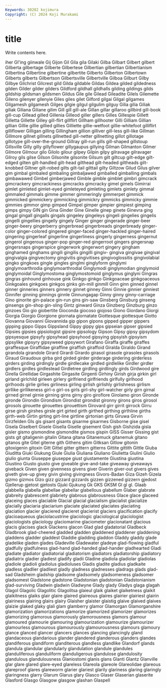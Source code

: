 ```yaml
---
Keywords: 30282 kojimura
Copyright: (C) 2024 Koji Murakami
---
```


# title

Write contents here.



iher GI'ing giinwale Gij Gijon Gil Gila
gila Gilaki Gilba Gilbart Gilbert gilbert Gilberta gilbertage Gilberte Gilbertese
Gilbertian gilbertian Gilbertianism Gilbertina Gilbertine gilbertine gilbertite Gilberto Gilberton Gilbertown
Gilberts gilberts Gilbertson Gilbertsville Gilbertville Gilboa Gilburt Gilby Gilbye Gilchrist
Gilcrest gild Gilda gildable Gildas Gildea gilded gildedness gilden Gilder
gilder gilders Gildford gildhall gildhalls gilding gildings gilds gildship gildsman
gildsmen Gildus Gile gile Gilead Gileadite Gilels Gilemette Gileno gilenyer
gilenyie Giles giles gilet Gilford gilgai Gilgal gilgames Gilgamesh gilgamesh
Gilges gilgie gilgul gilgulim gilguy Gilia gilia Giliak giliak Giliana
Giliane gilim Gill gill gill-ale Gillan gillar gillaroo gillbird gill-book
gill-cup Gillead gilled Gillenia Gilleod giller gillers Gilles Gillespie Gillett
Gilletta Gillette Gilley gill-flirt gillflirt Gillham gillhooter Gilli Gilliam Gillian
gillian Gillie gillie gillied gillies Gilliette gillie-wetfoot gillie-whitefoot gilliflirt gilliflower
Gilligan gilling Gillingham gillion gilliver gill-less gill-like Gillman Gillmore gillnet
gillnets gillnetted gill-netter gillnetting gillot gillotage gillotype gill-over-the-ground Gillray gill-run
gills gill-shaped gillstoup Gillsville Gilly gilly gillyflower gillygaupus gillying Gilman
Gilmanton Gilmer Gilmore Gilmour gilo Gilolo gilour gilpey Gilpin gilpy
gilravage gilravager Gilroy gils gilse Gilson Gilsonite gilsonite Gilsum gilt
giltcup gilt-edge gilt-edged gilten gilt-handled gilt-head gilthead gilt-headed giltheads gilt-knobbed
Giltner gilt-robed gilts gilt-tail gilttail gilty Giltzow Gilud Gilus gilver
gim gimbal gimbaled gimbaling gimbaljawed gimballed gimballing gimbals gimbawawed Gimbel
gimberjawed Gimble gimble gimblet gimbri gimcrack gimcrackery gimcrackiness gimcracks gimcracky
gimel gimels Gimirrai gimlet gimleted gimlet-eyed gimleteyed gimleting gimlets gimlety
gimmal gimmaled gimmals gimme gimmer gimmeringly gimmerpet gimmick gimmicked gimmickery
gimmicking gimmickry gimmicks gimmicky gimmie gimmies gimmor gimp gimped Gimpel
gimper gimpier gimpiest gimping gimps gimpy GIN gin Gina Ginder
Gine Ginelle ginep ginete Ginevra ging gingal gingall gingalls gingals
gingeley gingeleys gingeli gingelies gingelis gingelli gingellies gingelly gingely Ginger
ginger gingerade ginger-beer ginger-beery gingerberry gingerbread gingerbreads gingerbready ginger-color ginger-colored
gingered ginger-faced ginger-hackled ginger-haired gingering gingerleaf gingerline gingerliness gingerly gingerness
gingernut gingerol gingerous ginger-pop ginger-red gingerroot gingers gingersnap gingersnaps gingerspice
gingerwork gingerwort gingery gingham ginghamed ginghams gingili gingilis gingilli gingiv-
gingiva gingivae gingival gingivalgia gingivectomy gingivitis gingivitises gingivoglossitis gingivolabial gingko
gingkoes gingle gingles ginglmi ginglyform ginglymi ginglymoarthrodia ginglymoarthrodial Ginglymodi ginglymodian
ginglymoid ginglymoidal Ginglymostoma ginglymostomoid ginglymus ginglyni Gingras gingras ginhound ginhouse
gink Ginkgo ginkgo Ginkgoaceae ginkgoaceous Ginkgoales ginkgoes ginkgos ginks gin-mill
ginmill Ginn ginn ginned ginnel ginner ginneries ginners ginnery ginnet
ginney Ginni Ginnie ginnier ginniest Ginnifer ginning ginnings ginnle Ginnungagap
Ginny ginny ginny-carriage Gino ginorite gin-palace gin-run gins gin-saw Ginsberg
Ginsburg ginseng ginsengs gin-shop gin-sling Gintz ginward Ginza Ginzberg Ginzburg
ginzo ginzoes Gio gio giobertite Gioconda giocoso giojoso Giono Giordano
Giorgi Giorgia Giorgio Giorgione giornata giornatate Giottesque giottesque Giotto Giovanna
Giovanni Giovannida gip gipon gipons gipped gipper gippers gipping gippo
Gipps Gippsland Gippy gippy gips gipseian gipser gipsied Gipsies gipsies
gipsiologist gipsire gipsology Gipson Gipsy gipsy gipsydom gipsyesque gipsyfy gipsyhead
gipsyhood gipsying gipsyish gipsyism gipsylike gipsyry gipsyweed gipsywort Girafano Giraffa
giraffe giraffes giraffesque Giraffidae giraffine giraffish giraffoid Giralda Giraldo Girand
girandola girandole Girard Girardi Girardo girasol girasole girasoles girasols Giraud
Giraudoux girba gird girded girder girderage girdering girderless girders girding
girdingly girdle girdlecake girdled girdlelike Girdler girdler girdlers girdles girdlestead
Girdletree girdling girdlingly girds Girdwood gire Girella Girellidae Girgashite Girgasite
Girgenti Girhiny Girish girja girkin girl girland girlchild girleen girlery
girlfriend girlfriends girlfully girlhood girlhoods girlie girlies girliness girling girlish
girlishly girlishness girlism girllike girllikeness girl-o girl-os girls girl-shy girl-watcher
girly girn girnal girned girnel girnie girning girns girny giro
giroflore Girolamo giron Gironde gironde Girondin Girondism Girondist girondist gironny
girons giros girosol girosols girouette girouettes girouettism Girovard girr girrit
girrock Girru girse girsh girshes girsle girt girted girth girthed
girthing girthline girths girth-web Girtin girting girt-line girtline girtonian girts
Giruwa Girvin Girzfelden GIs gis gisant gisants gisarme gisarmes Gisborne
gise gisel Gisela Giselbert Gisele Gisella Giselle gisement Gish gish
Gishzida gisla gisler gismo gismondine gismondite gismos gispin GISS Gisser
Gissing gist gists git gitaligenin gitalin Gitana gitana Gitanemuck gitanemuk
gitano gitanos gite Gitel giterne gith Githens gitim Gitksan Gitlow
gitonin gitoxigenin gitoxin Gitt Gittel gitter gittern gitterns Gittite gittith
Gittle Giuba Giuditta Giuki Giukung Giule Giulia Giuliana Giuliano Giulietta
Giulini Giulio giulio giunta Giuseppe giuseppe giust giustamente Giustina giustina
Giustino Giusto giusto give giveable give-and-take giveaway giveaways giveback Given
given givenness givens giver Giverin giver-out givers gives giveth give-up
givey givin giving givingness Givors-Badan Giza Gizeh Gizela gizmo gizmos
Gizo gizz gizzard gizzards gizzen gizzened gizzern gjedost Gjellerup gjetost
gjetosts Gjuki Gjukung Gk GKS GKSM Gl gl gl. Glaab
glabbella glabella glabellae glabellar glabellous glabellum Glaber glabrate glabreity glabrescent
glabriety glabrous glabrousness Glace glace glaceed glaceing glaces glaciable Glacial
glacial glacialism glacialist glacialize glacially glaciaria glaciarium glaciate glaciated glaciates
glaciating glaciation glacier glaciered glacieret glacierist glaciers glacification glacify glacioaqueous
glaciolacustrine glaciologic glaciological glaciologist glaciologists glaciology glaciomarine glaciometer glacionatant glacious
glacis glacises glack Glackens glacon Glad glad gladatorial Gladbeck Gladbrook
glad-cheered gladded gladden gladdened gladdener gladdening gladdens gladder gladdest Gladdie
gladding gladdon Gladdy gladdy glade gladelike gladen glades Gladeville Gladewater
gladeye glad-flowing gladful gladfully gladfulness glad-hand glad-handed glad-hander gladhearted Gladi
gladiate gladiator gladiatorial gladiatorism gladiators gladiatorship gladiatory gladiatrix gladier gladiest
gladify gladii Gladine gladiola gladiolar gladiolas gladiole gladioli gladiolus gladioluses
Gladis gladite gladius gladkaite gladless gladlier gladliest gladly gladness gladnesses
gladrags glads glad-sad Gladsheim gladship gladsome gladsomely gladsomeness gladsomer gladsomest
Gladstone gladstone Gladstonian gladstonian Gladstonianism glad-surviving Gladwin gladwin Gladwyne Glady
glady Gladys glaga glagah Glagol Glagolic Glagolitic Glagolitsa glaieul glaik
glaiket glaiketness glaikit glaikitness glaiks glair glaire glaired glaireous glaires
glairier glairiest glairin glairiness glairing glairs glairy Glaisher glaister glaistig
glaive glaived glaives glaizie glaked glaky glali glam glamberry glamor
Glamorgan Glamorganshire glamorization glamorizations glamorize glamorized glamorizer glamorizes glamorizing glamorous
glamorously glamorousness glamors glamour glamoured glamourie glamouring glamourization glamourize glamourizer
glamourless glamourous glamourously glamourousness glamours glamoury glance glanced glancer glancers
glances glancing glancingly gland glandaceous glandarious glander glandered glanderous glanders
glandes glandiferous glandiform glanditerous glandless glandlike Glandorf glands glandula glandular
glandularly glandulation glandule glandules glanduliferous glanduliform glanduligerous glandulose glandulosity glandulous
glandulousness Glaniostomi glanis glans Glanti Glantz Glanville glar glare glared
glare-eyed glareless Glareola glareole Glareolidae glareous glareproof glares glareworm glarier
glariest glarily glariness glaring glaringly glaringness glarry Glarum Glarus glary
Glasco Glaser Glaserian glaserite Glasford Glasgo Glasgow glasgow glashan Glaspell
